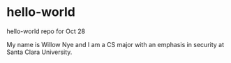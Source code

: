 # hello-world
hello-world repo for Oct 28

My name is Willow Nye and I am a CS major with an emphasis in security at Santa Clara University. 
